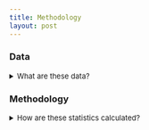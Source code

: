 ```yaml
---
title: Methodology
layout: post
---
```


### Data
<details style="font-size:13px;">
    <summary>
      What are these data?
    </summary>
  <p>The <a href="https://www.noaa.gov">National Oceanographic and Atmospheric Administration (NOAA)</a> <a href="https://oceanservice.noaa.gov/">National Ocean Service (NOS)</a> Center for Operational Oceanographic Products and Services (CO-OPS) operates hundreds of water level observation stations along the United States coasts and Great Lakes. This <a href="https://tidesandcurrents.noaa.gov/nwlon.html">National Water Level Observation Network (NWLON)</a>, part of the <a href="https://ioos.noaa.gov">Integrated Ocean Observing System (IOOS)</a>, provides the data from which official tidal predictions are generated. Most of these observation stations also observe water temperature as well as air temperature, barometric pressure, and wind. All of these data are publically available via the NOAA CO-OPS <a href="https://tidesandcurrents.noaa.gov/">Tides and Currents</a> data portal.</p>
  
  <p>The historical time series vary among sites and environmental parameters. Water level sensors often came first, with weather stations added later. Data collected since circa 1995 are generally available in 6-minute observations; prior to that, observations are hourly. Data inventories are provided for every site: 
    <ul>
        <li> <a href="https://tidesandcurrents.noaa.gov/inventory.html?id=8656483">Beaufort, NC</a> </li>
        <li> <a href="https://tidesandcurrents.noaa.gov/inventory.html?id=8447930">Woods Hole, MA</a> </li>
        <li> <a href="https://tidesandcurrents.noaa.gov/inventory.html?id=8725110">Naples, FL</a> </li>
        <li> <a href="https://tidesandcurrents.noaa.gov/inventory.html?id=8747437">Bay St. Louis, MS</a> </li>
        <li> <a href="https://tidesandcurrents.noaa.gov/inventory.html?id=8723214">Virginia Key, FL</a> </li>
        <li> <a href="https://tidesandcurrents.noaa.gov/inventory.html?id=8557380">Lewes, DE</a> </li>
    </ul>
  Water level sensors are calibrated and the observations verified. None of the other variables are verified and should be used with caution.
    </p>
</details>

### Methodology
<details style="font-size:13px;">
  <summary>
    How are these statistics calculated?
  </summary>
  <p>All data are retrieved from the NOAA CO-OPS <a href="https://tidesandcurrents.noaa.gov/">Tides and Currents</a> data portal. <a href="https://tidesandcurrents.noaa.gov/faq.html">Data query lengths are restricted</a> in order to prevent large data requests from hogging server resources, a limit that affects both web-based retrieval and application programming interace (API) calls. It is therefore necessary to make repeated successive queries in order to download longer time periods of data, a task for which a Python API wrapper called "<a href="https://github.com/GClunies/noaa_coops">noaa-coops</a>" was developed.</p>
      
  <p>To initiate a climatology, the noaa-coops utility is used to download all data from the beginning of the time series through the time of initiation. These historical data are saved to file to avoid having to repeatedly re-download historical data. To update the climatology, either daily, monthly, or on some other interval, data are downloaded starting from the latest time stamp in the saved historical data and appended to the saved data. Six-minute data are used whenever possible and hourly observations otherwise. </p>

  <p>Any data flagged by NOAA as being suspect for any reason (flag > 0) are discarded, for example, minimum or maximum expected values or rate of change tolerance exceeded. A day is allowed to have up to three hours of missing data to be counted, and a month is allowed up to two days of missing data to be counted. Climatological statistics are calculated as follows.</p>
</details>
